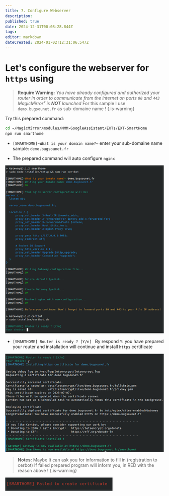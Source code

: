 ```yaml
---
title: 7. Configure Webserver
description: 
published: true
date: 2024-12-31T00:08:28.844Z
tags: 
editor: markdown
dateCreated: 2024-01-02T12:31:06.547Z
---
```


# Let's configure the webserver for `https` using

> **Require Warning:**
> *You have already configured and authorized your router in order to communicate from the internet on ports `80` and `443`*
>  *MagicMirror² is **NOT** launched*
>  For this sample I use `demo.bugsounet.fr` as sub-domaine name !
{.is-warning}


Try this prepared command:
```sh
cd ~/MagicMirror/modules/MMM-GoogleAssistant/EXTs/EXT-SmartHome
npm run smarthome
```

* `[SMARTHOME]~What is your domain name?~`
enter your sub-domaine name sample: `demo.bugsounet.fr`

* The prepared command will auto configure `nginx`

![nginx2.png](/resources/smarthome/nginx2.png)

* `[SMARTHOME] Router is ready ? [Y/n] `
By respond `Y`: you have prepared your router and installation will continue and install `https` certificate

![nginx3.png](/resources/smarthome/nginx3.png)

> **Notes:**
>  Maybe It can ask you for information to fill in (registration to cerbot)
>  If failed prepared program will inform you, in RED with the reason above !
{.is-warning}

![nginx4.png](/resources/smarthome/nginx4.png)